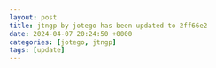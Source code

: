 ```yaml
---
layout: post
title: jtngp by jotego has been updated to 2ff66e2
date: 2024-04-07 20:24:50 +0000
categories: [jotego, jtngp]
tags: [update]
---
```


